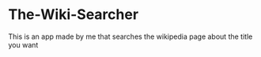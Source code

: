 # The-Wiki-Searcher
This is an app made by me that searches the wikipedia page about the title you want 
